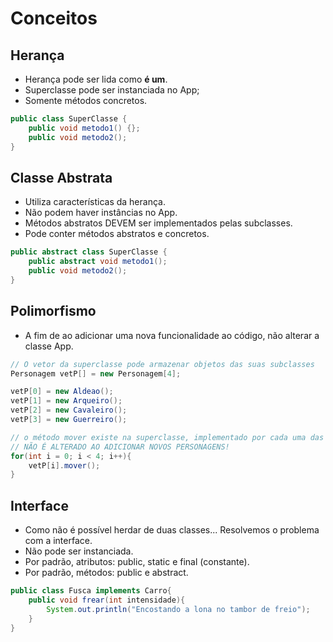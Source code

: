 # Conceitos

## Herança
- Herança pode ser lida como **é um**.
- Superclasse pode ser instanciada no App;
- Somente métodos concretos.

```java 
public class SuperClasse {
    public void metodo1() {};
    public void metodo2();
}
```

## Classe Abstrata
- Utiliza características da herança.
- Não podem haver instâncias no App.
- Métodos abstratos DEVEM ser implementados pelas subclasses.
- Pode conter métodos abstratos e concretos.

```java 
public abstract class SuperClasse {
    public abstract void metodo1();
    public void metodo2();
}
```

## Polimorfismo
- A fim de ao adicionar uma nova funcionalidade ao código, não alterar a classe App.

```java
// O vetor da superclasse pode armazenar objetos das suas subclasses
Personagem vetP[] = new Personagem[4];

vetP[0] = new Aldeao();
vetP[1] = new Arqueiro();
vetP[2] = new Cavaleiro();
vetP[3] = new Guerreiro();

// o método mover existe na superclasse, implementado por cada uma das subclasses.
// NÃO É ALTERADO AO ADICIONAR NOVOS PERSONAGENS!
for(int i = 0; i < 4; i++){
    vetP[i].mover();
}
```

## Interface
- Como não é possível herdar de duas classes... Resolvemos o problema com a interface.
- Não pode ser instanciada.
- Por padrão, atributos: public, static e final (constante).
- Por padrão, métodos: public e abstract.
```java
public class Fusca implements Carro{
    public void frear(int intensidade){
        System.out.println("Encostando a lona no tambor de freio");
    }
}
```